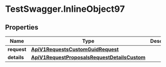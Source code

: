 # TestSwagger.InlineObject97

## Properties

Name | Type | Description | Notes
------------ | ------------- | ------------- | -------------
**request** | [**ApiV1RequestsCustomGuidRequest**](ApiV1RequestsCustomGuidRequest.md) |  | [optional] 
**details** | [**ApiV1RequestProposalsRequestDetailsCustom**](ApiV1RequestProposalsRequestDetailsCustom.md) |  | [optional] 


